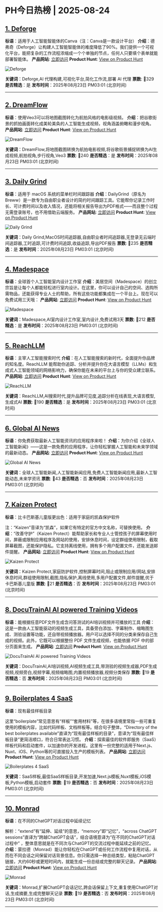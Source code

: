 # PH今日热榜 | 2025-08-24

## [1. Deforge](https://www.producthunt.com/products/deforge-open-beta?utm_campaign=producthunt-api&utm_medium=api-v2&utm_source=Application%3A+dev+%28ID%3A+189358%29)
**标语**：适用于人工智能智能体的Canva（注：Canva是一款设计平台）
**介绍**：德弗奇（Deforge）让构建人工智能智能体的难度降低了90%。我们提供一个可视化平台，能把复杂的工作流程浓缩成一个个单独的节点，任何人只要填个表单就能部署智能体。
**产品网站**: [立即访问](https://www.producthunt.com/r/3SSBL5U5ZGU22D?utm_campaign=producthunt-api&utm_medium=api-v2&utm_source=Application%3A+dev+%28ID%3A+189358%29)
**Product Hunt**: [View on Product Hunt](https://www.producthunt.com/products/deforge-open-beta?utm_campaign=producthunt-api&utm_medium=api-v2&utm_source=Application%3A+dev+%28ID%3A+189358%29)

![Deforge](https://ph-files.imgix.net/cd411d5a-eed8-4412-a2e6-5ea835a5845e.png?auto=format)

**关键词**：Deforge,AI 代理构建,可视化平台,简化工作流,部署 AI 代理
**票数**: 🔺329
**是否精选**：是
**发布时间**：2025年08月23日 PM03:01 (北京时间)

---

## [2. DreamFlow](https://www.producthunt.com/products/dreamflow-2?utm_campaign=producthunt-api&utm_medium=api-v2&utm_source=Application%3A+dev+%28ID%3A+189358%29)
**标语**：使用Veo3可以将地图截图转化为航拍风格的电影级视频。
**介绍**：把谷歌街景的抓拍画面转化成美轮美奂的人工智能生成视频，视角涵盖俯瞰和漫步视角。
**产品网站**: [立即访问](https://www.producthunt.com/r/OON3DOCBGE47NA?utm_campaign=producthunt-api&utm_medium=api-v2&utm_source=Application%3A+dev+%28ID%3A+189358%29)
**Product Hunt**: [View on Product Hunt](https://www.producthunt.com/products/dreamflow-2?utm_campaign=producthunt-api&utm_medium=api-v2&utm_source=Application%3A+dev+%28ID%3A+189358%29)

![DreamFlow](https://ph-files.imgix.net/c84a1c8c-2aae-4b19-8d7c-ed530e6634d6.png?auto=format)

**关键词**：DreamFlow,将地图截图转换为航拍电影视频,将谷歌街景捕捉转换为AI生成视频,航拍视角,步行视角,Veo3
**票数**: 🔺240
**是否精选**：是
**发布时间**：2025年08月23日 PM03:01 (北京时间)

---

## [3. Daily Grind](https://www.producthunt.com/products/breww-beta-macos-time-tracker?utm_campaign=producthunt-api&utm_medium=api-v2&utm_source=Application%3A+dev+%28ID%3A+189358%29)
**标语**：适用于 macOS 系统的菜单栏时间跟踪器
**介绍**：DailyGrind（原名为Breww）是一款专为自由职业者设计的简约时间跟踪工具。它能帮你记录工作时长、可计费时间以及收入情况，还能将相关报告导出为PDF格式——而且整个过程无需登录账号，也不用借助云端服务。
**产品网站**: [立即访问](https://www.producthunt.com/r/MWKLD2NFEBODEW?utm_campaign=producthunt-api&utm_medium=api-v2&utm_source=Application%3A+dev+%28ID%3A+189358%29)
**Product Hunt**: [View on Product Hunt](https://www.producthunt.com/products/breww-beta-macos-time-tracker?utm_campaign=producthunt-api&utm_medium=api-v2&utm_source=Application%3A+dev+%28ID%3A+189358%29)

![Daily Grind](https://ph-files.imgix.net/90c346f2-80fa-44d6-90fc-6340527e7b1a.jpeg?auto=format)

**关键词**：Daily Grind,MacOS时间追踪器,自由职业者时间追踪器,无登录无云端时间追踪器,工时追踪,可计费时间追踪,收益追踪,导出PDF报告
**票数**: 🔺235
**是否精选**：是
**发布时间**：2025年08月23日 PM03:01 (北京时间)

---

## [4. Madespace](https://www.producthunt.com/products/madespace?utm_campaign=producthunt-api&utm_medium=api-v2&utm_source=Application%3A+dev+%28ID%3A+189358%29)
**标语**：全球首个人工智能室内设计工作室
**介绍**：美居空间（Madespace）的创立宗旨是让每个人都能轻松进行室内设计。在这里，你可以设计自己的空间、选购所需物品，还能获得专业人士的帮助，所有这些功能都集成在一个平台上。现在可以免费试用三天哦：
**产品网站**: [立即访问](https://www.producthunt.com/r/FF2RPNO25UA2BV?utm_campaign=producthunt-api&utm_medium=api-v2&utm_source=Application%3A+dev+%28ID%3A+189358%29)
**Product Hunt**: [View on Product Hunt](https://www.producthunt.com/products/madespace?utm_campaign=producthunt-api&utm_medium=api-v2&utm_source=Application%3A+dev+%28ID%3A+189358%29)

![Madespace](https://ph-files.imgix.net/ec77fe62-82c0-472e-aa2d-1dacc750cf58.jpeg?auto=format)

**关键词**：Madespace,AI室内设计工作室,室内设计,免费试用3天
**票数**: 🔺212
**是否精选**：是
**发布时间**：2025年08月23日 PM03:01 (北京时间)

---

## [5. ReachLLM](https://www.producthunt.com/products/reachllm?utm_campaign=producthunt-api&utm_medium=api-v2&utm_source=Application%3A+dev+%28ID%3A+189358%29)
**标语**：主宰人工智能搜索时代
**介绍**：在人工智能搜索的新时代，全面提升你品牌的知名度。ReachLLM 能帮助你追踪、分析并提升你在大语言模型（LLMs）和生成式人工智能领域的网络影响力，确保你能在未来的平台上与你的受众建立联系。
**产品网站**: [立即访问](https://www.producthunt.com/r/GXUQT2S7TKP6T4?utm_campaign=producthunt-api&utm_medium=api-v2&utm_source=Application%3A+dev+%28ID%3A+189358%29)
**Product Hunt**: [View on Product Hunt](https://www.producthunt.com/products/reachllm?utm_campaign=producthunt-api&utm_medium=api-v2&utm_source=Application%3A+dev+%28ID%3A+189358%29)

![ReachLLM](https://ph-files.imgix.net/ad447920-078c-4ed9-946c-1c788fe2c821.png?auto=format)

**关键词**：ReachLLM,AI搜索时代,提升品牌可见度,追踪分析在线表现,大语言模型,生成式AI
**票数**: 🔺190
**是否精选**：是
**发布时间**：2025年08月23日 PM03:01 (北京时间)

---

## [6. Global AI News](https://www.producthunt.com/products/global-ai-news?utm_campaign=producthunt-api&utm_medium=api-v2&utm_source=Application%3A+dev+%28ID%3A+189358%29)
**标语**：你免费获取最新人工智能资讯的应用程序来啦！
**介绍**：为你介绍《全球人工智能新闻》——这是一款免费的应用程序，让你轻松掌握人工智能和未来学领域的最新动态。
**产品网站**: [立即访问](https://www.producthunt.com/r/A7YPUAABSHGJYL?utm_campaign=producthunt-api&utm_medium=api-v2&utm_source=Application%3A+dev+%28ID%3A+189358%29)
**Product Hunt**: [View on Product Hunt](https://www.producthunt.com/products/global-ai-news?utm_campaign=producthunt-api&utm_medium=api-v2&utm_source=Application%3A+dev+%28ID%3A+189358%29)

![Global AI News](https://ph-files.imgix.net/958687da-4c3b-4e14-bd2b-9a00b79002b3.png?auto=format)

**关键词**：全球人工智能新闻,人工智能新闻应用,免费人工智能新闻应用,最新人工智能动态,未来学资讯
**票数**: 🔺43
**是否精选**：否
**发布时间**：2025年08月23日 PM03:01 (北京时间)

---

## [7. Kaizen Protect](https://www.producthunt.com/products/kaizen-protect?utm_campaign=producthunt-api&utm_medium=api-v2&utm_source=Application%3A+dev+%28ID%3A+189358%29)
**标语**：比卡巴斯基儿童版更出色：适用于家庭的凯森保护软件

注：“Kaizen”音译为“凯森”，如果它有特定的官方中文名称，可替换使用。
**介绍**：“改善守护”（Kaizen Protect）能帮助家长和专业人士管控孩子的屏幕使用时间，屏蔽或限制应用程序及网站的使用，安排休息时间，设定群组使用限制，截取屏幕截图，还能保护隐私。它支持离线使用，拥有多个用户配置文件，还能发送邮件提醒。
**产品网站**: [立即访问](https://www.producthunt.com/r/E2DYYAYNK27MPE?utm_campaign=producthunt-api&utm_medium=api-v2&utm_source=Application%3A+dev+%28ID%3A+189358%29)
**Product Hunt**: [View on Product Hunt](https://www.producthunt.com/products/kaizen-protect?utm_campaign=producthunt-api&utm_medium=api-v2&utm_source=Application%3A+dev+%28ID%3A+189358%29)

![Kaizen Protect](https://ph-files.imgix.net/4aa8d12a-79ca-4716-8401-c765236a106f.png?auto=format)

**关键词**：Kaizen Protect,家庭防护软件,控制屏幕时间,阻止或限制应用/网站,安排休息时间,群组使用限制,截图,隐私保护,离线使用,多用户配置文件,邮件提醒,优于卡巴斯基儿童版
**票数**: 🔺21
**是否精选**：否
**发布时间**：2025年08月23日 PM03:01 (北京时间)

---

## [8. DocuTrainAI AI powered Training Videos](https://www.producthunt.com/products/docutrainai-ai-powered-training-videos?utm_campaign=producthunt-api&utm_medium=api-v2&utm_source=Application%3A+dev+%28ID%3A+189358%29)
**标语**：能根据任意PDF文件生成含问答测试的AI培训视频并可播放的工具
**介绍**：这是一款由人工智能驱动的视频生成工具，具备旁白添加、字幕制作、缩略图生成、测验设置等功能，还自带视频播放器。用户可以选择不同的分类来保存自己生成的视频。此外，它既可以根据整份 PDF 文件生成视频，也能依据 PDF 中的部分页面来生成。
**产品网站**: [立即访问](https://www.producthunt.com/r/EFIGSY227PZMNH?utm_campaign=producthunt-api&utm_medium=api-v2&utm_source=Application%3A+dev+%28ID%3A+189358%29)
**Product Hunt**: [View on Product Hunt](https://www.producthunt.com/products/docutrainai-ai-powered-training-videos?utm_campaign=producthunt-api&utm_medium=api-v2&utm_source=Application%3A+dev+%28ID%3A+189358%29)

![DocuTrainAI AI powered Training Videos](https://ph-files.imgix.net/dfbe5dff-b6fd-4d60-8f98-797c5afaccb9.png?auto=format)

**关键词**：DocuTrainAI,AI培训视频,AI视频生成工具,带测验的视频生成器,PDF生成视频,视频旁白,视频字幕,视频缩略图,内置视频播放器,视频分类保存
**票数**: 🔺19
**是否精选**：否
**发布时间**：2025年08月23日 PM03:01 (北京时间)

---

## [9. Boilerplates 4 SaaS](https://www.producthunt.com/products/boilerplates-4-saas?utm_campaign=producthunt-api&utm_medium=api-v2&utm_source=Application%3A+dev+%28ID%3A+189358%29)
**标语**：现有最佳样板目录

这里“boilerplate”常见意思有“样板”“套用材料”等，在很多语境里常指一些可重复使用的模板内容，比如代码样板、文档样板等。结合句子整体，“Directory of the best boilerplates available”直译为“现有最佳样板的目录”，意译为“现有最佳样板目录”更简洁顺口，符合日常表达习惯。
**介绍**：探索最佳的软件即服务（SaaS）样板代码和启动套件，以加速你的开发进程。这里有一份完整的适用于Next.js、Nuxt、iOS、Python等的可直接投入生产的模板列表。
**产品网站**: [立即访问](https://www.producthunt.com/r/ZIP7NS3UMLHPTB?utm_campaign=producthunt-api&utm_medium=api-v2&utm_source=Application%3A+dev+%28ID%3A+189358%29)
**Product Hunt**: [View on Product Hunt](https://www.producthunt.com/products/boilerplates-4-saas?utm_campaign=producthunt-api&utm_medium=api-v2&utm_source=Application%3A+dev+%28ID%3A+189358%29)

![Boilerplates 4 SaaS](https://ph-files.imgix.net/e2ad0f75-82bb-44aa-aafb-7e2fdc6876ef.svg?auto=format)

**关键词**：SaaS样板,最佳SaaS样板目录,开发加速,Next.js模板,Nuxt模板,iOS模板,Python模板,启动套件
**票数**: 🔺19
**是否精选**：否
**发布时间**：2025年08月23日 PM03:01 (北京时间)

---

## [10. Monrad](https://www.producthunt.com/products/monrad?utm_campaign=producthunt-api&utm_medium=api-v2&utm_source=Application%3A+dev+%28ID%3A+189358%29)
**标语**：在不同的ChatGPT对话过程中延续记忆

解析：“extend”有“延伸、延续”的意思，“memory”即“记忆”，“across ChatGPT sessions”直译为“跨越ChatGPT会话”，结合语境意译为“在不同的ChatGPT对话过程中” ，整体意思就是在不同次与ChatGPT的交流过程中能延续之前的记忆。
**介绍**：蒙拉德（Monrad）能让你轻松在ChatGPT或任何工作流程中复用对话，从而在不同会话之间保留对话背景信息。你只需选择一种总结类型，粘贴ChatGPT链接，大约60秒或更短时间内，就能生成一份总结或完整的聊天记录。
**产品网站**: [立即访问](https://www.producthunt.com/r/JI56LT44LKI43T?utm_campaign=producthunt-api&utm_medium=api-v2&utm_source=Application%3A+dev+%28ID%3A+189358%29)
**Product Hunt**: [View on Product Hunt](https://www.producthunt.com/products/monrad?utm_campaign=producthunt-api&utm_medium=api-v2&utm_source=Application%3A+dev+%28ID%3A+189358%29)

![Monrad](https://ph-files.imgix.net/3f4757d6-8f76-465f-a097-73c008adc926.png?auto=format)

**关键词**：Monrad,扩展ChatGPT会话记忆,跨会话保留上下文,重复使用ChatGPT对话,生成摘要,生成完整聊天记录
**票数**: 🔺19
**是否精选**：否
**发布时间**：2025年08月23日 PM03:01 (北京时间)

---


